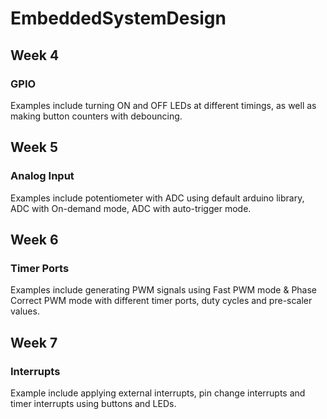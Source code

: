 # EmbeddedSystemDesign

## Week 4

### GPIO

Examples include turning ON and OFF LEDs at different timings, as well as making button counters with debouncing.

## Week 5

### Analog Input

Examples include potentiometer with ADC using default arduino library, ADC with On-demand mode, ADC with auto-trigger mode.

## Week 6

### Timer Ports

Examples include generating PWM signals using Fast PWM mode & Phase Correct PWM mode with different timer ports, duty cycles and pre-scaler values.

## Week 7

### Interrupts

Example include applying external interrupts, pin change interrupts and timer interrupts using buttons and LEDs.
